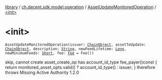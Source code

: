 [library](../../index.md) / [ch.decent.sdk.model.operation](../index.md) / [AssetUpdateMonitoredOperation](index.md) / [&lt;init&gt;](./-init-.md)

# &lt;init&gt;

`AssetUpdateMonitoredOperation(issuer: `[`ChainObject`](../../ch.decent.sdk.model/-chain-object/index.md)`, assetToUpdate: `[`ChainObject`](../../ch.decent.sdk.model/-chain-object/index.md)`, description: `[`String`](https://kotlinlang.org/api/latest/jvm/stdlib/kotlin/-string/index.html)`, newFeedLifetime: `[`Long`](https://kotlinlang.org/api/latest/jvm/stdlib/kotlin/-long/index.html)`, newMinimumFeeds: `[`Short`](https://kotlinlang.org/api/latest/jvm/stdlib/kotlin/-short/index.html)`, fee: `[`Fee`](../../ch.decent.sdk.model/-fee/index.md)` = Fee())`

skip, cannot create
asset_create_op has account_id_type fee_payer()const { return monitored_asset_opts.valid() ? account_id_type() : issuer; }
therefore throws Missing Active Authority 1.2.0

